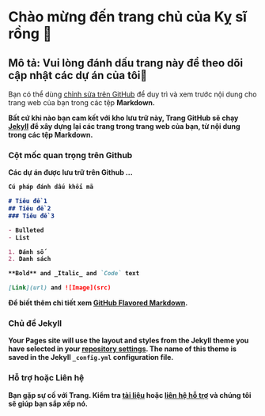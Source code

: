 # Chào mừng đến trang chủ của Kỵ sĩ rồng 👤
## Mô tả: Vui lòng đánh dấu trang này để theo dõi cập nhật các dự án của tôi💖

Bạn có thể dùng [chỉnh sửa trên GitHub](https://github.com/v-danh/dragonknight.github.io/edit/gh-pages/index.md) để duy trì và xem trước nội dung cho trang web của bạn trong các tệp <b>Markdown<b>.

Bất cứ khi nào bạn cam kết với kho lưu trữ này, Trang GitHub sẽ chạy [Jekyll](https://jekyllrb.com/) để xây dựng lại các trang trong trang web của bạn, từ nội dung trong các tệp <b>Markdown<b>.

### Cột mốc quan trọng trên Github

Các dự án được lưu trữ trên Github ...

```markdown
Cú pháp đánh dấu khối mã

# Tiêu đề 1
## Tiêu đề 2
### Tiêu đề 3

- Bulleted
- List

1. Đánh số
2. Danh sách

**Bold** and _Italic_ and `Code` text

[Link](url) and ![Image](src)
```

Để biết thêm chi tiết xem [GitHub Flavored Markdown](https://guides.github.com/features/mastering-markdown/).

### Chủ đề Jekyll

Your Pages site will use the layout and styles from the Jekyll theme you have selected in your [repository settings](https://github.com/v-danh/dragonknight.github.io/settings/pages). The name of this theme is saved in the Jekyll `_config.yml` configuration file.

### Hỗ trợ hoặc Liên hệ

Bạn gặp sự cố với Trang. Kiểm tra [tài liệu](https://docs.github.com/categories/github-pages-basics/) hoặc [liên hệ hỗ trợ](https://support.github.com/contact) và chúng tôi sẽ giúp bạn sắp xếp nó.
